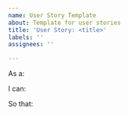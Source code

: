 ```yaml
---
name: User Story Template
about: Template for user stories
title: 'User Story: <title>'
labels: ''
assignees: ''

---
```


As a: <user>

I can: <action> 

So that: <benefit>
